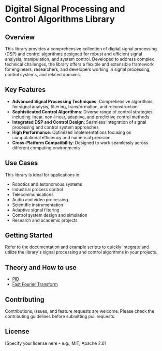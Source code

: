 # Digital Signal Processing and Control Algorithms Library

## Overview

This library provides a comprehensive collection of digital signal processing (DSP) and control algorithms designed for robust and efficient signal analysis, manipulation, and system control. Developed to address complex technical challenges, the library offers a flexible and extensible framework for engineers, researchers, and developers working in signal processing, control systems, and related domains.

## Key Features

- **Advanced Signal Processing Techniques**: Comprehensive algorithms for signal analysis, filtering, transformation, and reconstruction
- **Sophisticated Control Algorithms**: Diverse range of control strategies including linear, non-linear, adaptive, and predictive control methods
- **Integrated DSP and Control Design**: Seamless integration of signal processing and control system approaches
- **High Performance**: Optimized implementations focusing on computational efficiency and numerical precision
- **Cross-Platform Compatibility**: Designed to work seamlessly across different computing environments

## Use Cases

This library is ideal for applications in:
- Robotics and autonomous systems
- Industrial process control
- Telecommunications
- Audio and video processing
- Scientific instrumentation
- Adaptive signal filtering
- Control system design and simulation
- Research and academic projects

## Getting Started

Refer to the documentation and example scripts to quickly integrate and utilize the library's signal processing and control algorithms in your projects.

## Theory and How to use

- [PID](doc/controllers/Pid.md)
- [Fast Fourier Transform](doc/analysis/FastFourierTransform.md)

## Contributing

Contributions, issues, and feature requests are welcome. Please check the contributing guidelines before submitting pull requests.

## License

[Specify your license here - e.g., MIT, Apache 2.0]
